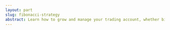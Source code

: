 ```yaml
---
layout: part
slug: fibonacci-strategy
abstract: Learn how to grow and manage your trading account, whether big or small, using my proven strategy modeled after the approaches of industry professionals and banks. It's crucial to understand that the forex market isn’t driven by individual traders or investors it’s influenced by the financial activities of countries and global companies. For instance, at any moment, Company A in Country Z may exchange money with Company B in Country X, driving currency movements.
---
```






